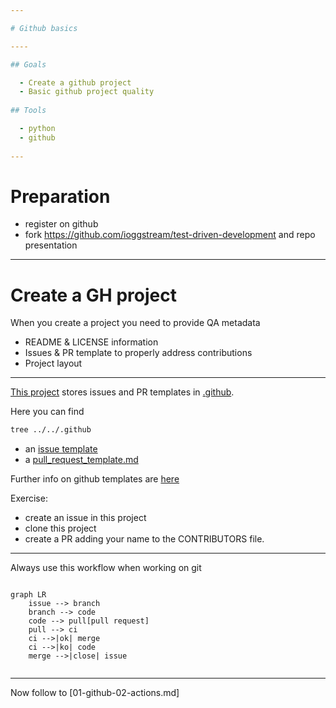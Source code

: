 ```yaml
---

# Github basics

----

## Goals

  - Create a github project
  - Basic github project quality
  
## Tools

  - python
  - github
  
---
```


# Preparation

  - register on github
  - fork https://github.com/ioggstream/test-driven-development and repo
   presentation

---

# Create a GH project

When you create a project you need to provide QA metadata

  - README & LICENSE information
  - Issues & PR template to properly address contributions
  - Project layout
  
----

[This project](https://github.com/ioggstream/test-driven-development)
stores issues and PR templates in [.github](.github).

Here you can find

```bash
tree ../../.github
```

- an [issue template](https://github.com/ioggstream/test-driven-development-101/blob/master/.github/ISSUE_TEMPLATE/custom.md)
- a [pull_request_template.md](https://github.com/ioggstream/test-driven-development-101/blob/master/.github/pull_request_template.md)

Further info on github templates are [here](https://docs.github.com/en/github/building-a-strong-community/using-templates-to-encourage-useful-issues-and-pull-requests)

Exercise:

- create an issue in this project
- clone this project
- create a PR adding your name to the CONTRIBUTORS file.
  
----

Always use this workflow when working on git

```mermaid

graph LR
    issue --> branch
    branch --> code
    code --> pull[pull request]
    pull --> ci
    ci -->|ok| merge
    ci -->|ko| code
    merge -->|close| issue
    
```

----


Now follow to [01-github-02-actions.md]


